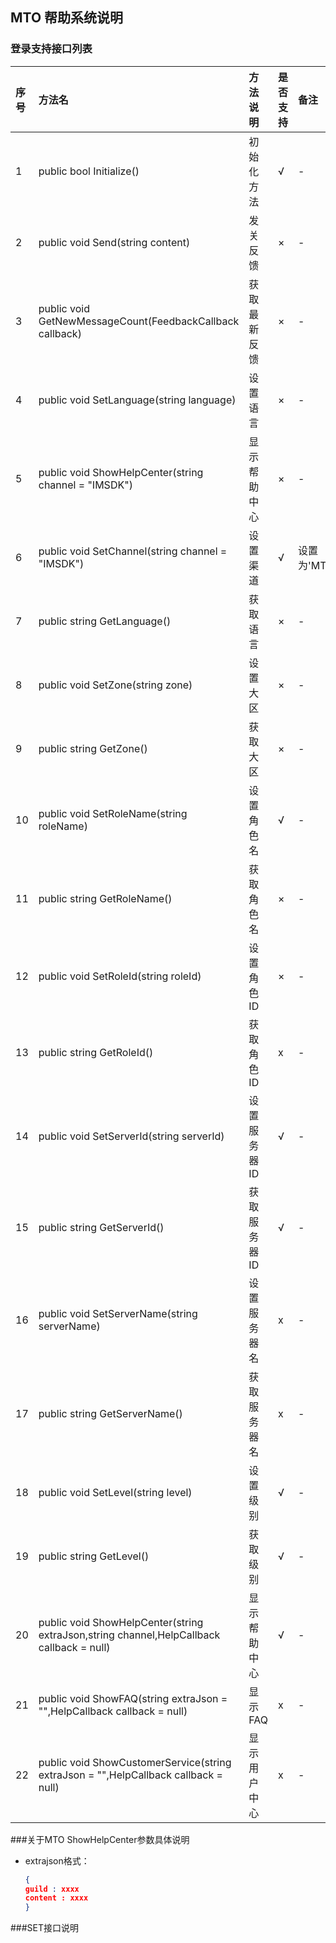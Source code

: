 ## MTO 帮助系统说明

### 登录支持接口列表

|序号|方法名|方法说明|是否支持|备注|
|:--|:--|:--|:--|:--|     
| 1 | public bool Initialize() | 初始化方法 | √ | - |       
|2|public void Send(string content)|发关反馈|×|-|     
|3|public void GetNewMessageCount(FeedbackCallback callback)|获取最新反馈|×| - |      
|4|public void SetLanguage(string language)|设置语言|×|-|     
|5|public void ShowHelpCenter(string channel = "IMSDK")|显示帮助中心|×|-|     
|6|public void SetChannel(string channel = "IMSDK")|设置渠道|√| 设置为'MTO'|      
|7|public string GetLanguage()|获取语言|×|-|      
|8| public void SetZone(string zone)|设置大区|×|-|       
|9|public string GetZone()|获取大区|×|-|       
|10|public void SetRoleName(string roleName)|设置角色名|√|-|      
|11|public string GetRoleName()|获取角色名|×|-|     
|12|public void SetRoleId(string roleId)|设置角色ID|×|-|    
|13| public string GetRoleId()|获取角色ID|x|-|     
|14|public void SetServerId(string serverId)|设置服务器ID|√|-|     
|15|public string GetServerId()|获取服务器ID|√|-|        
|16| public void SetServerName(string serverName)|设置服务器名|x|-|    
|17|public string GetServerName()|获取服务器名|x|-|     
|18| public void SetLevel(string level)|设置级别|√|-|     
|19| public string GetLevel()|获取级别|√|-|      
|20|public void ShowHelpCenter(string extraJson,string channel,HelpCallback callback = null)|显示帮助中心|√|-|     
|21|public void ShowFAQ(string extraJson = "",HelpCallback callback = null)|显示FAQ|x|-|     
|22|public void ShowCustomerService(string extraJson = "",HelpCallback callback = null)|显示用户中心|x|-|   

###关于MTO ShowHelpCenter参数具体说明
* extrajson格式：

  ```json
  {
  guild : xxxx
  content : xxxx
  }
  ```
  
###SET接口说明
       

